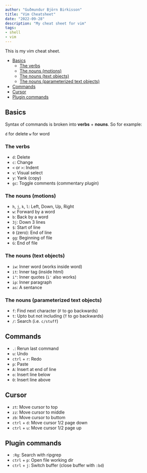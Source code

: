 ```yaml
---
author: "Guðmundur Björn Birkisson"
title: "Vim Cheatsheet"
date: "2022-09-28"
description: "My cheat sheet for vim"
tags:
- shell
- vim
---
```


This is my vim cheat sheet.

<!-- vim-markdown-toc GFM -->

* [Basics](#basics)
	* [The verbs](#the-verbs)
	* [The nouns (motions)](#the-nouns-motions)
	* [The nouns (text objects)](#the-nouns-text-objects)
	* [The nouns (parameterized text objects)](#the-nouns-parameterized-text-objects)
* [Commands](#commands)
* [Cursor](#cursor)
* [Plugin commands](#plugin-commands)

<!-- vim-markdown-toc -->

## Basics

Syntax of commands is broken into **verbs** + **nouns**. So for example:

`d` for delete
`w` for word

### The verbs
- `d`: Delete
- `c`: Change
- `<` or `>`: Indent
- `v`: Visual select
- `y`: Yank (copy)
- `gc`: Toggle comments (commentary plugin)

### The nouns (motions)
- `h`, `j`, `k`, `l`: Left, Down, Up, Right
- `w`: Forward by a word
- `b`: Back by a word
- `3j`: Down 3 lines
- `$`: Start of line
- `0` (zero): End of line
- `gg`: Beginning of file
- `G`: End of file

### The nouns (text objects)
- `iw`: Inner word (works inside word)
- `it`: Inner tag (inside html)
- `i"`: Inner quotes (`i'` also works)
- `ip`: Inner paragraph
- `as`: A sentance

### The nouns (parameterized text objects)
- `f`: Find next character (`F` to go backwards)
- `t`: Upto but not including (`T` to go backwards)
- `/`: Search (i.e. `c/stuff`)

## Commands

- `.`: Rerun last command
- `u`: Undo
- `ctrl` + `r`: Redo
- `p`: Paste
- `A`: Insert at end of line
- `o`: Insert line below
- `O`: Insert line above

## Cursor

- `zt`: Move cursor to top
- `zz`: Move cursor to middle
- `zb`: Move cursor to buttom
- `ctrl` + `d`: Move cursor 1/2 page down
- `ctrl` + `u`: Move cursor 1/2 page up 

## Plugin commands

- `:Rg`: Search with ripgrep
- `ctrl` + `p`: Open file working dir
- `ctrl` + `j`: Switch buffer (close buffer with `:bd`)
